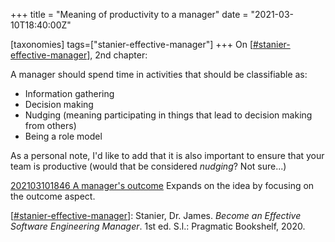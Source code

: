 +++
title = "Meaning of productivity to a manager"
date = "2021-03-10T18:40:00Z"

[taxonomies]
tags=["stanier-effective-manager"]
+++
On [[#stanier-effective-manager](/tags/stanier-effective-manager)], 2nd chapter:

A manager should spend time in activities that should be classifiable as:

- Information gathering
- Decision making
- Nudging (meaning participating in things that lead to decision making from others)
- Being a role model

As a personal note, I'd like to add that it is also important to ensure that your team is productive (would that be considered *nudging*? Not sure...)

[202103101846 A manager's outcome](/blips/202103101846-a-manager's-outcome) Expands on the idea by focusing on the outcome aspect.

[[#stanier-effective-manager](/tags/stanier-effective-manager)]: Stanier, Dr. James. _Become an Effective Software Engineering Manager_. 1st ed. S.l.: Pragmatic Bookshelf, 2020.
